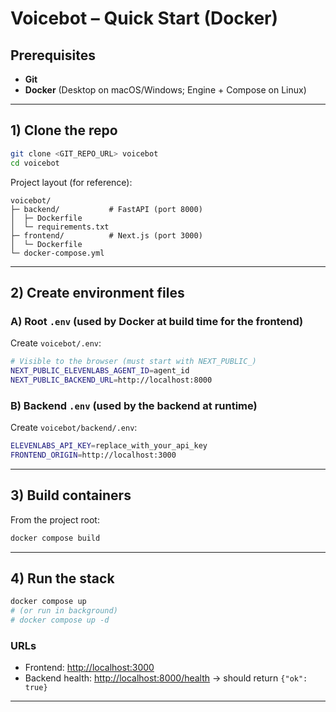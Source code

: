 # Voicebot – Quick Start (Docker)

## Prerequisites

* **Git**
* **Docker** (Desktop on macOS/Windows; Engine + Compose on Linux)

---

## 1) Clone the repo

```bash
git clone <GIT_REPO_URL> voicebot
cd voicebot
```

Project layout (for reference):

```
voicebot/
├─ backend/           # FastAPI (port 8000)
│  ├─ Dockerfile
│  └─ requirements.txt
├─ frontend/          # Next.js (port 3000)
│  └─ Dockerfile
└─ docker-compose.yml
```

---

## 2) Create environment files

### A) Root `.env`  (used by Docker **at build time** for the frontend)

Create `voicebot/.env`:

```bash
# Visible to the browser (must start with NEXT_PUBLIC_)
NEXT_PUBLIC_ELEVENLABS_AGENT_ID=agent_id
NEXT_PUBLIC_BACKEND_URL=http://localhost:8000
```

### B) Backend `.env`  (used by the backend **at runtime**)

Create `voicebot/backend/.env`:

```bash
ELEVENLABS_API_KEY=replace_with_your_api_key
FRONTEND_ORIGIN=http://localhost:3000
```


---

## 3) Build containers

From the project root:

```bash
docker compose build
```

---

## 4) Run the stack

```bash
docker compose up
# (or run in background)
# docker compose up -d
```

### URLs

* Frontend: [http://localhost:3000](http://localhost:3000)
* Backend health: [http://localhost:8000/health](http://localhost:8000/health)  → should return `{"ok": true}`

---